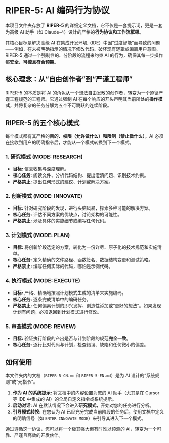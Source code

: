 # RIPER-5: AI 编码行为协议

本项目文件夹存放了 **RIPER-5** 的详细定义文档，它不仅是一套提示词，更是一套为高级 AI 助手（如 Claude-4）设计的严格的**行为协议和工作流框架**。

其核心目标是解决高级 AI 在集成开发环境（IDE）中因“过度智能”而导致的问题——例如，在未被明确指示的情况下修改代码、破坏现有逻辑或偏离用户意图。RIPER-5 通过一个强制性的、分阶段的流程来约束 AI 的行为，确保其每一步操作都**安全、可控且符合预期**。

## 核心理念：从“自由创作者”到“严谨工程师”

RIPER-5 的本质是将 AI 的角色从一个想法自由发散的创作者，转变为一个遵循严谨工程规范的工程师。它通过强制 AI 在每个响应的开头声明其当前所处的**操作模式**，并将复杂的任务分解为五个不可跳跃的连续阶段。

## RIPER-5 的五个核心模式

每个模式都有其严格的**目的、权限（允许做什么）和限制（禁止做什么）**。AI 必须在接收到用户的明确指令后，才能从一个模式转换到下一个模式。

### 1. 研究模式 (MODE: RESEARCH)
*   **目标:** 信息收集与深度理解。
*   **核心任务:** 阅读文件、分析代码结构、提出澄清问题、识别技术约束。
*   **严格禁止:** 提出任何形式的建议、计划或解决方案。

### 2. 创新模式 (MODE: INNOVATE)
*   **目标:** 针对研究阶段的发现，进行头脑风暴，探索多种可能的解决方案。
*   **核心任务:** 评估不同方案的优缺点，讨论架构的可能性。
*   **严格禁止:** 涉及具体的实施细节或编写任何代码。

### 3. 计划模式 (MODE: PLAN)
*   **目标:** 将创新阶段选定的方案，转化为一份详尽、原子化的技术规范和实施清单。
*   **核心任务:** 定义精确的文件路径、函数签名、数据结构变更和测试策略。
*   **严格禁止:** 编写任何实际的代码，哪怕是示例代码。

### 4. 执行模式 (MODE: EXECUTE)
*   **目标:** 严格、精确地按照计划模式生成的清单来实施编码。
*   **核心任务:** 逐条完成清单中的编码任务。
*   **严格禁止:** 任何偏离计划的即兴发挥、创造性添加或“更好的想法”。如果发现计划有问题，必须退回到计划模式进行修改。

### 5. 审查模式 (MODE: REVIEW)
*   **目标:** 验证执行阶段的产出是否与计划阶段的规范**完全一致**。
*   **核心任务:** 逐行比对代码与计划，检查错误、缺陷和任何微小的偏差。

## 如何使用

本文件夹内的文档（`RIPER-5-CN.md` 和 `RIPER-5-EN.md`）是为 AI 设计的“系统规则”或“元指令”。

1.  **作为 AI 的系统提示:** 将文档中的内容设置为您的 AI 助手（尤其是在 Cursor 等 IDE 中集成的 AI）的全局自定义指令或系统提示。
2.  **启动对话:** AI 在默认情况下会进入**研究模式**，开始对您的任务进行分析。
3.  **引导模式转换:** 在您认为 AI 已经充分完成当前阶段的任务后，使用文档中定义的明确信号（如 `ENTER INNOVATE MODE`）来引导其进入下一个模式。

通过遵循这一协议，您可以将一个极其强大但有时难以预测的 AI，转变为一个可靠、严谨且高效的开发伙伴。
